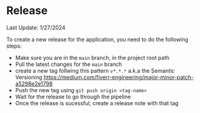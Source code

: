 # Release

Last Update: 1/27/2024

To create a new release for the application, you need to do the following steps:
- Make sure you are in the `main` branch, in the project root path
- Pull the latest changes for the `main` branch
- create a new tag follwing this pattern `v*.*.*` a.k.a the Semantic Versioning https://medium.com/fiverr-engineering/major-minor-patch-a5298e2e1798
- Push the new tag using `git push origin <tag-name>`
- Wait for the release to go through the pipeline
- Once the release is sucessful, create a release note with that tag